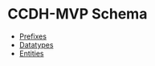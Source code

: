 # CCDH-MVP Schema

* [Prefixes](Prefixes/index.md)
* [Datatypes](Datatypes/index.md)
* [Entities](Entities/index.md)

